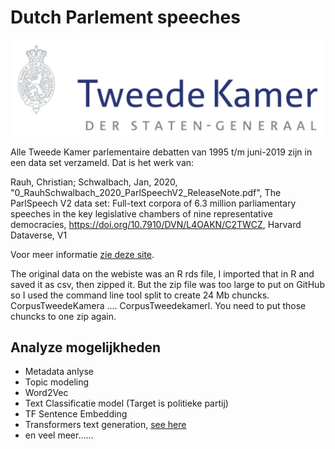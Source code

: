 # Dutch Parlement speeches

![](kamer.png)

Alle Tweede Kamer parlementaire debatten van 1995 t/m juni-2019 zijn in een data set verzameld. Dat is het werk van:

Rauh, Christian; Schwalbach, Jan, 2020, "0_RauhSchwalbach_2020_ParlSpeechV2_ReleaseNote.pdf", The ParlSpeech V2 data set: Full-text corpora of 6.3 million parliamentary speeches in the key legislative chambers of nine representative democracies, https://doi.org/10.7910/DVN/L4OAKN/C2TWCZ, Harvard Dataverse, V1

Voor meer informatie [zie deze site](https://dataverse.harvard.edu/dataset.xhtml?persistentId=doi:10.7910/DVN/L4OAKN).

The original data on the webiste was an R rds file, I imported that in R and saved it as csv, then zipped it. But the zip file was too large to put on GitHub so I used the command line tool split to create 24 Mb chuncks. CorpusTweedeKamera .... CorpusTweedekamerl. You need to put those chuncks to one zip again.

## Analyze mogelijkheden

* Metadata anlyse
* Topic modeling
* Word2Vec
* Text Classificatie model (Target is politieke partij)
* TF Sentence Embedding
* Transformers text generation, [see here](https://github.com/huggingface/transformers)
* en veel meer......